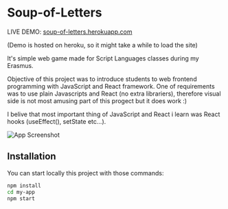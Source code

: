 # Soup-of-Letters

LIVE DEMO: [soup-of-letters.herokuapp.com](https://soup-of-letters.herokuapp.com/)

(Demo is hosted on heroku, so it might take a while to load the site)

It's simple web game made for Script Languages classes during my Erasmus.

Objective of this project was to introduce students to web frontend programming with JavaScript and React framework.
One of requirements was to use plain Javascripts and React (no extra librariers), therefore visual side is not most amusing part of this progect but it does work :)

I belive that most important thing of JavaScript and React i learn was React hooks (useEffect(), setState etc...).

![App Screenshot](https://publicmichalczysz.s3.eu-central-1.amazonaws.com/soup-of-letters.png)
## Installation
You can start locally this project with those commands:

```bash
npm install
cd my-app
npm start
```

